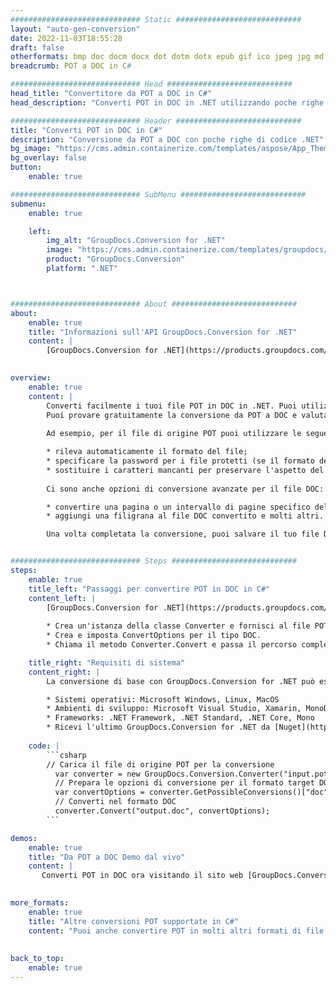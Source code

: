 ```yaml
---
############################# Static ############################
layout: "auto-gen-conversion"
date: 2022-11-03T18:55:28
draft: false
otherformats: bmp doc docm docx dot dotm dotx epub gif ico jpeg jpg md odt ott pdf png psd rtf tex tif tiff txt xps
breadcrumb: POT a DOC in C#

############################# Head ############################
head_title: "Convertitore da POT a DOC in C#"
head_description: "Converti POT in DOC in .NET utilizzando poche righe di codice. Utilizza l'API di conversione dei documenti di GroupDocs per convertire oltre 160 formati di file."

############################# Header ############################
title: "Converti POT in DOC in C#"
description: "Conversione da POT a DOC con poche righe di codice .NET"
bg_image: "https://cms.admin.containerize.com/templates/aspose/App_Themes/V3/images/bg/header1.png"
bg_overlay: false
button:
    enable: true

############################# SubMenu ############################
submenu:
    enable: true

    left:
        img_alt: "GroupDocs.Conversion for .NET"
        image: "https://cms.admin.containerize.com/templates/groupdocs/images/product-logos/90x90-noborder/groupdocs-conversion-net.png"
        product: "GroupDocs.Conversion"
        platform: ".NET"



############################# About ############################
about:
    enable: true
    title: "Informazioni sull'API GroupDocs.Conversion for .NET"
    content: |
        [GroupDocs.Conversion for .NET](https://products.groupdocs.com/conversion/net/) può essere utilizzato per convertire Microsoft Word, Excel, PowerPoint, PDF, Visio e altri formati. GroupDocs.Conversion è un'API standalone adatta per sistemi interni e back-end in cui sono richieste prestazioni elevate. Non dipende da alcun software come Microsoft o Open Office.
    

overview:
    enable: true
    content: |
        Converti facilmente i tuoi file POT in DOC in .NET. Puoi utilizzare solo un paio di righe di codice C# in qualsiasi piattaforma a tua scelta come: Windows, Linux, macOS.
        Puoi provare gratuitamente la conversione da POT a DOC e valutare la qualità dei risultati della conversione. Insieme a semplici scenari di conversione di file, puoi provare opzioni più avanzate per caricare il file di origine POT e per salvare il risultato di output DOC. 
        
        Ad esempio, per il file di origine POT puoi utilizzare le seguenti opzioni di caricamento:

        * rileva automaticamente il formato del file;
        * specificare la password per i file protetti (se il formato del file lo supporta);
        * sostituire i caratteri mancanti per preservare l'aspetto del documento.
        
        Ci sono anche opzioni di conversione avanzate per il file DOC:

        * convertire una pagina o un intervallo di pagine specifico del documento;
        * aggiungi una filigrana al file DOC convertito e molti altri.

        Una volta completata la conversione, puoi salvare il tuo file DOC nel percorso del file locale o in qualsiasi archivio di terze parti come FTP, Amazon S3, Google Drive, Dropbox ecc. Nota: per convertire POT in {{ TO}} non è necessario alcun software aggiuntivo installato, come MS Office, Open Office, Adobe Acrobat Reader ecc.


############################# Steps ############################
steps:
    enable: true
    title_left: "Passaggi per convertire POT in DOC in C#"
    content_left: |
        [GroupDocs.Conversion for .NET](https://products.groupdocs.com/conversion/net/) consente agli sviluppatori di convertire facilmente un file POT in DOC con poche righe di codice.
        
        * Crea un'istanza della classe Converter e fornisci al file POT il percorso completo
        * Crea e imposta ConvertOptions per il tipo DOC.
        * Chiama il metodo Converter.Convert e passa il percorso completo e il formato (DOC) come parametro

    title_right: "Requisiti di sistema"
    content_right: |
        La conversione di base con GroupDocs.Conversion for .NET può essere eseguita in pochi semplici passaggi. Le nostre API sono supportate su tutte le principali piattaforme e sistemi operativi. Prima di eseguire il codice seguente, assicurati di avere i seguenti prerequisiti installati sul tuo sistema.

        * Sistemi operativi: Microsoft Windows, Linux, MacOS
        * Ambienti di sviluppo: Microsoft Visual Studio, Xamarin, MonoDevelop
        * Frameworks: .NET Framework, .NET Standard, .NET Core, Mono
        * Ricevi l'ultimo GroupDocs.Conversion for .NET da [Nuget](https://www.nuget.org/packages/groupdocs.conversion)
         
    code: |
        ```csharp    
        // Carica il file di origine POT per la conversione
          var converter = new GroupDocs.Conversion.Converter("input.pot");
          // Prepara le opzioni di conversione per il formato target DOC
          var convertOptions = converter.GetPossibleConversions()["doc"].ConvertOptions;
          // Converti nel formato DOC
          converter.Convert("output.doc", convertOptions);
        ```

demos:
    enable: true
    title: "Da POT a DOC Demo dal vivo"
    content: |
       Converti POT in DOC ora visitando il sito web [GroupDocs.Conversion App](https://products.groupdocs.app/conversion/family). La demo online presenta i seguenti vantaggi
          

more_formats:
    enable: true
    title: "Altre conversioni POT supportate in C#"
    content: "Puoi anche convertire POT in molti altri formati di file. Si prega di consultare l'elenco di seguito."
       
       
back_to_top:
    enable: true
---
```

